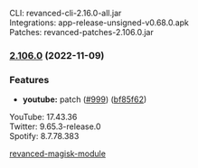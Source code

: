 CLI: revanced-cli-2.16.0-all.jar  
Integrations: app-release-unsigned-v0.68.0.apk  
Patches: revanced-patches-2.106.0.jar  

### [2.106.0](https://github.com/revanced/revanced-patches/compare/v2.105.0...v2.106.0) (2022-11-09)
### Features
* **youtube:**  patch ([#999](https://github.com/revanced/revanced-patches/issues/999)) ([bf85f62](https://github.com/revanced/revanced-patches/commit/bf85f62f30242f91bdaf53b44ae6a9a2b3b6e1b4))

  
YouTube: 17.43.36  
Twitter: 9.65.3-release.0  
Spotify: 8.7.78.383  

[revanced-magisk-module](https://github.com/j-hc/revanced-magisk-module)  
